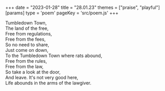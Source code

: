 +++
date = "2023-01-28"
title = "28.01.23"
themes = ["praise", "playful"]
[params]
  type = 'poem'
  pageKey = 'src/poem.js'
+++

Tumbledown Town,  
The land of the free,  
Free from regulations,  
Free from the fees,  
So no need to share,  
Just come on down,  
To the Tumbledown Town where rats abound,  
Free from the rules,  
Free from the law,  
So take a look at the door,  
And leave.
It's not very good here,  
Life abounds in the arms of the lawgiver.
